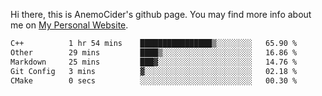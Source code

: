 Hi there, this is AnemoCider's github page.
You may find more info about me on <a href="https://anemocider.github.io">My Personal Website</a>.

<!--START_SECTION:waka-->

```txt
C++          1 hr 54 mins    ████████████████▒░░░░░░░░   65.90 %
Other        29 mins         ████▒░░░░░░░░░░░░░░░░░░░░   16.86 %
Markdown     25 mins         ███▓░░░░░░░░░░░░░░░░░░░░░   14.76 %
Git Config   3 mins          ▓░░░░░░░░░░░░░░░░░░░░░░░░   02.18 %
CMake        0 secs          ░░░░░░░░░░░░░░░░░░░░░░░░░   00.30 %
```

<!--END_SECTION:waka-->

<!--
**AnemoCider/AnemoCider** is a ✨ _special_ ✨ repository because its `README.md` (this file) appears on your GitHub profile.

Here are some ideas to get you started:

- 🔭 I’m currently working on ...
- 🌱 I’m currently learning ...
- 👯 I’m looking to collaborate on ...
- 🤔 I’m looking for help with ...
- 💬 Ask me about ...
- 📫 How to reach me: ...
- 😄 Pronouns: ...
- ⚡ Fun fact: ...
-->
